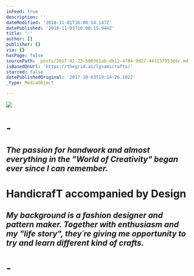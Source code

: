 ```yaml
---
inFeed: true
description: ''
dateModified: '2018-11-01T16:08:14.147Z'
datePublished: '2018-11-01T16:08:15.944Z'
title: '-'
author: []
publisher: {}
via: {}
hasPage: false
sourcePath: _posts/2017-02-23-500361ab-db12-4f84-9d27-443137953ddc.md
isBasedOnUrl: 'https://thegrid.ai/lgsamicrafts/'
starred: false
datePublishedOriginal: '2017-10-03T19:14:26.102Z'
_type: MediaObject

---
```

![](https://the-grid-user-content.s3-us-west-2.amazonaws.com/8a2022a5-1315-41ea-911e-643ef84d2a16.jpg)

# -

## _The passion for handwork and almost everything in the "World of Creativity" began ever since I can remember._

# HandicrafT accompanied by Design

## _My background is a fashion designer and pattern maker. Together with enthusiasm and my "life story", they´re giving me opportunity to try and learn different kind of crafts._

# -